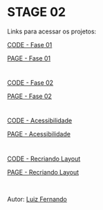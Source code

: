 # STAGE 02

Links para acessar os projetos:

[CODE - Fase 01](https://www.github.com/lfoalves/explorer/step2/stage2/desafios/fase01)

[PAGE - Fase 01](https://www.lfoalves.github.io/explorer/step2/stage2/desafios/fase01.index.html)

#

[CODE - Fase 02](https://www.github.com/lfoalves/explorer/step2/stage2/desafios/fase02)

[PAGE - Fase 02](https://www.lfoalves.github.io/explorer/step2/stage2/desafios/fase02.index.html)

#

[CODE - Acessibilidade](https://www.github.com/lfoalves/explorer/step2/stage2/desafios/acessibilidade)

[PAGE - Acessibilidade](https://www.lfoalves.github.io/explorer/step2/stage2/desafios/acessibilidade/index.html)

#

[CODE - Recriando Layout](https://www.github.com/lfoalves/explorer/step2/stage2/desafios/recriando_layout)

[PAGE - Recriando Layout](https://www.lfoalves.github.io/explorer/step2/stage2/desafios/recriando_layout/index.html)

<br>

Autor: [Luiz Fernando](https://www.linkedin.com/in/lfoalves)